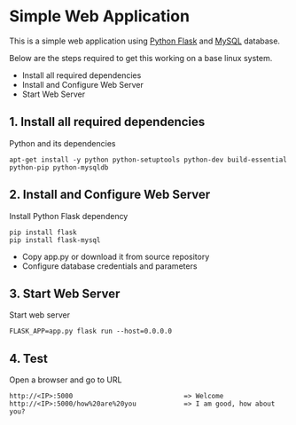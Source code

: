 # Simple Web Application

This is a simple web application using [Python Flask](http://flask.pocoo.org/) and [MySQL](https://www.mysql.com/) database.

Below are the steps required to get this working on a base linux system.

- Install all required dependencies
- Install and Configure Web Server
- Start Web Server

## 1. Install all required dependencies

Python and its dependencies

    apt-get install -y python python-setuptools python-dev build-essential python-pip python-mysqldb

## 2. Install and Configure Web Server

Install Python Flask dependency

    pip install flask
    pip install flask-mysql

- Copy app.py or download it from source repository
- Configure database credentials and parameters

## 3. Start Web Server

Start web server

    FLASK_APP=app.py flask run --host=0.0.0.0

## 4. Test

Open a browser and go to URL

    http://<IP>:5000                            => Welcome
    http://<IP>:5000/how%20are%20you            => I am good, how about you?
